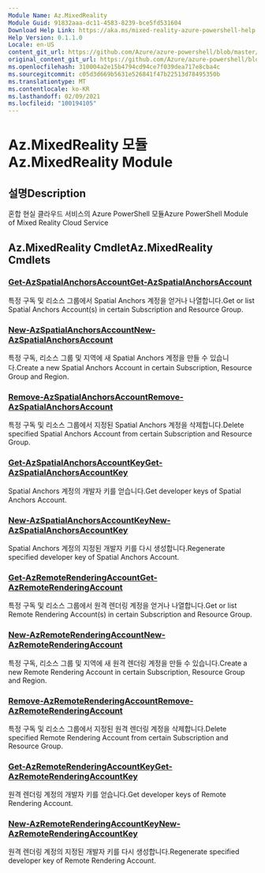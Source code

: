 ```yaml
---
Module Name: Az.MixedReality
Module Guid: 91832aaa-dc11-4583-8239-bce5fd531604
Download Help Link: https://aka.ms/mixed-reality-azure-powershell-help
Help Version: 0.1.1.0
Locale: en-US
content_git_url: https://github.com/Azure/azure-powershell/blob/master/src/MixedReality/MixedReality/help/Az.MixedReality.md
original_content_git_url: https://github.com/Azure/azure-powershell/blob/master/src/MixedReality/MixedReality/help/Az.MixedReality.md
ms.openlocfilehash: 310004a2e15b4794cd94ce7f039dea717e8cba4c
ms.sourcegitcommit: c05d3d669b5631e526841f47b22513d78495350b
ms.translationtype: MT
ms.contentlocale: ko-KR
ms.lasthandoff: 02/09/2021
ms.locfileid: "100194105"
---
```

# <span data-ttu-id="ca83c-101">Az.MixedReality 모듈</span><span class="sxs-lookup"><span data-stu-id="ca83c-101">Az.MixedReality Module</span></span>
## <span data-ttu-id="ca83c-102">설명</span><span class="sxs-lookup"><span data-stu-id="ca83c-102">Description</span></span>
<span data-ttu-id="ca83c-103">혼합 현실 클라우드 서비스의 Azure PowerShell 모듈</span><span class="sxs-lookup"><span data-stu-id="ca83c-103">Azure PowerShell Module of Mixed Reality Cloud Service</span></span>

## <span data-ttu-id="ca83c-104">Az.MixedReality Cmdlet</span><span class="sxs-lookup"><span data-stu-id="ca83c-104">Az.MixedReality Cmdlets</span></span>
### [<span data-ttu-id="ca83c-105">Get-AzSpatialAnchorsAccount</span><span class="sxs-lookup"><span data-stu-id="ca83c-105">Get-AzSpatialAnchorsAccount</span></span>](Get-AzSpatialAnchorsAccount.md)
<span data-ttu-id="ca83c-106">특정 구독 및 리소스 그룹에서 Spatial Anchors 계정을 얻거나 나열합니다.</span><span class="sxs-lookup"><span data-stu-id="ca83c-106">Get or list Spatial Anchors Account(s) in certain Subscription and Resource Group.</span></span>

### [<span data-ttu-id="ca83c-107">New-AzSpatialAnchorsAccount</span><span class="sxs-lookup"><span data-stu-id="ca83c-107">New-AzSpatialAnchorsAccount</span></span>](New-AzSpatialAnchorsAccount.md)
<span data-ttu-id="ca83c-108">특정 구독, 리소스 그룹 및 지역에 새 Spatial Anchors 계정을 만들 수 있습니다.</span><span class="sxs-lookup"><span data-stu-id="ca83c-108">Create a new Spatial Anchors Account in certain Subscription, Resource Group and Region.</span></span>

### [<span data-ttu-id="ca83c-109">Remove-AzSpatialAnchorsAccount</span><span class="sxs-lookup"><span data-stu-id="ca83c-109">Remove-AzSpatialAnchorsAccount</span></span>](Remove-AzSpatialAnchorsAccount.md)
<span data-ttu-id="ca83c-110">특정 구독 및 리소스 그룹에서 지정된 Spatial Anchors 계정을 삭제합니다.</span><span class="sxs-lookup"><span data-stu-id="ca83c-110">Delete specified Spatial Anchors Account from certain Subscription and Resource Group.</span></span>

### [<span data-ttu-id="ca83c-111">Get-AzSpatialAnchorsAccountKey</span><span class="sxs-lookup"><span data-stu-id="ca83c-111">Get-AzSpatialAnchorsAccountKey</span></span>](Get-AzSpatialAnchorsAccountKey.md)
<span data-ttu-id="ca83c-112">Spatial Anchors 계정의 개발자 키를 얻습니다.</span><span class="sxs-lookup"><span data-stu-id="ca83c-112">Get developer keys of Spatial Anchors Account.</span></span>

### [<span data-ttu-id="ca83c-113">New-AzSpatialAnchorsAccountKey</span><span class="sxs-lookup"><span data-stu-id="ca83c-113">New-AzSpatialAnchorsAccountKey</span></span>](New-AzSpatialAnchorsAccountKey.md)
<span data-ttu-id="ca83c-114">Spatial Anchors 계정의 지정된 개발자 키를 다시 생성합니다.</span><span class="sxs-lookup"><span data-stu-id="ca83c-114">Regenerate specified developer key of Spatial Anchors Account.</span></span>

### [<span data-ttu-id="ca83c-115">Get-AzRemoteRenderingAccount</span><span class="sxs-lookup"><span data-stu-id="ca83c-115">Get-AzRemoteRenderingAccount</span></span>](Get-AzRemoteRenderingAccount.md)
<span data-ttu-id="ca83c-116">특정 구독 및 리소스 그룹에서 원격 렌더링 계정을 얻거나 나열합니다.</span><span class="sxs-lookup"><span data-stu-id="ca83c-116">Get or list Remote Rendering Account(s) in certain Subscription and Resource Group.</span></span>

### [<span data-ttu-id="ca83c-117">New-AzRemoteRenderingAccount</span><span class="sxs-lookup"><span data-stu-id="ca83c-117">New-AzRemoteRenderingAccount</span></span>](New-AzRemoteRenderingAccount.md)
<span data-ttu-id="ca83c-118">특정 구독, 리소스 그룹 및 지역에 새 원격 렌더링 계정을 만들 수 있습니다.</span><span class="sxs-lookup"><span data-stu-id="ca83c-118">Create a new Remote Rendering Account in certain Subscription, Resource Group and Region.</span></span>

### [<span data-ttu-id="ca83c-119">Remove-AzRemoteRenderingAccount</span><span class="sxs-lookup"><span data-stu-id="ca83c-119">Remove-AzRemoteRenderingAccount</span></span>](Remove-AzRemoteRenderingAccount.md)
<span data-ttu-id="ca83c-120">특정 구독 및 리소스 그룹에서 지정된 원격 렌더링 계정을 삭제합니다.</span><span class="sxs-lookup"><span data-stu-id="ca83c-120">Delete specified Remote Rendering Account from certain Subscription and Resource Group.</span></span>

### [<span data-ttu-id="ca83c-121">Get-AzRemoteRenderingAccountKey</span><span class="sxs-lookup"><span data-stu-id="ca83c-121">Get-AzRemoteRenderingAccountKey</span></span>](Get-AzRemoteRenderingAccountKey.md)
<span data-ttu-id="ca83c-122">원격 렌더링 계정의 개발자 키를 얻습니다.</span><span class="sxs-lookup"><span data-stu-id="ca83c-122">Get developer keys of Remote Rendering Account.</span></span>

### [<span data-ttu-id="ca83c-123">New-AzRemoteRenderingAccountKey</span><span class="sxs-lookup"><span data-stu-id="ca83c-123">New-AzRemoteRenderingAccountKey</span></span>](New-AzRemoteRenderingAccountKey.md)
<span data-ttu-id="ca83c-124">원격 렌더링 계정의 지정된 개발자 키를 다시 생성합니다.</span><span class="sxs-lookup"><span data-stu-id="ca83c-124">Regenerate specified developer key of Remote Rendering Account.</span></span>